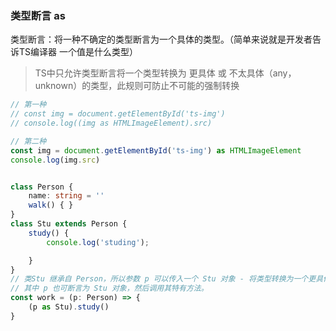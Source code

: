 ### 类型断言 as

类型断言：将一种不确定的类型断言为一个具体的类型。（简单来说就是开发者告诉TS编译器 一个值是什么类型）

> TS中只允许类型断言将一个类型转换为 更具体 或 不太具体（any， unknown）的类型，此规则可防止不可能的强制转换

```typescript
// 第一种
// const img = document.getElementById('ts-img')
// console.log((img as HTMLImageElement).src)

// 第二种
const img = document.getElementById('ts-img') as HTMLImageElement
console.log(img.src)


class Person {
    name: string = ''
    walk() { }
}
class Stu extends Person {
    study() {
        console.log('studing');

    }
}
// 类Stu 继承自 Person，所以参数 p 可以传入一个 Stu 对象 - 将类型转换为一个更具体的类型
// 其中 p 也可断言为 Stu 对象，然后调用其特有方法。
const work = (p: Person) => {
    (p as Stu).study()
}
```

